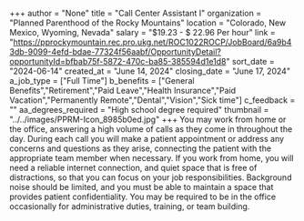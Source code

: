 +++
author = "None"
title = "Call Center Assistant I"
organization = "Planned Parenthood of the Rocky Mountains"
location = "Colorado, New Mexico, Wyoming, Nevada"
salary = "$19.23 - $ 22.96 Per hour"
link = "https://pprockymountain.rec.pro.ukg.net/ROC1022ROCP/JobBoard/6a9b43db-9099-4efd-bdae-77324f56aabf/OpportunityDetail?opportunityId=bfbab75f-5872-470c-ba85-385594d1e1d8"
sort_date = "2024-06-14"
created_at = "June 14, 2024"
closing_date = "June 17, 2024"
a_job_type = ["Full Time"]
b_benefits = ["General Benefits","Retirement","Paid Leave","Health Insurance","Paid Vacation","Permanently Remote","Dental","Vision","Sick time"]
c_feedback = ""
aa_degrees_required = "High school degree required"
thumbnail = "../../images/PPRM-Icon_8985b0ed.jpg"
+++
 You may work from home or the office, answering a high volume of calls as they come in throughout the day. During each call you will make a patient appointment or address any concerns and questions as they arise, connecting the patient with the appropriate team member when necessary. If you work from home, you will need a reliable internet connection, and quiet space that is free of distractions, so that you can focus on your job responsibilities. Background noise should be limited, and you must be able to maintain a space that provides patient confidentiality. You may be required to be in the office occasionally for administrative duties, training, or team building.
 